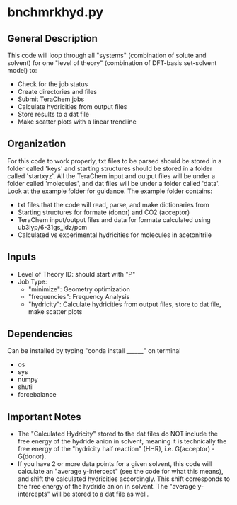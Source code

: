 # bnchmrkhyd.py

## General Description
This code will loop through all "systems" (combination of solute and solvent) for one "level of theory" (combination of DFT-basis set-solvent model) to:
* Check for the job status
* Create directories and files
* Submit TeraChem jobs
* Calculate hydricities from output files
* Store results to a dat file
* Make scatter plots with a linear trendline

## Organization
For this code to work properly, txt files to be parsed should be stored in a folder called 'keys' and starting structures should be stored in a folder called 'startxyz'. All the TeraChem input and output files will be under a folder called 'molecules', and dat files will be under a folder called 'data'. Look at the example folder for guidance. The example folder contains:
* txt files that the code will read, parse, and make dictionaries from
* Starting structures for formate (donor) and CO2 (acceptor)
* TeraChem input/output files and data for formate calculated using ub3lyp/6-31gs_ldz/pcm
* Calculated vs experimental hydricities for molecules in acetonitrile

## Inputs
* Level of Theory ID: should start with "P"
* Job Type:
  * "minimize": Geometry optimization
  * "frequencies": Frequency Analysis
  * "hydricity": Calculate hydricities from output files, store to dat file, make scatter plots

## Dependencies
Can be installed by typing "conda install ______" on terminal
* os
* sys
* numpy
* shutil
* forcebalance

## Important Notes
* The "Calculated Hydricity" stored to the dat files do NOT include the free energy of the hydride anion in solvent, meaning it is technically the free energy of the "hydricity half reaction" (HHR), i.e. G(acceptor) - G(donor).
* If you have 2 or more data points for a given solvent, this code will calculate an "average y-intercept" (see the code for what this means), and shift the calculated hydricities accordingly. This shift corresponds to the free energy of the hydride anion in solvent. The "average y-intercepts" will be stored to a dat file as well.
